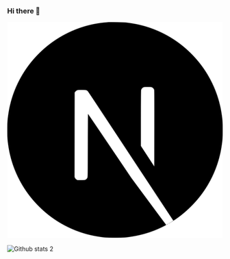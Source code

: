 ### Hi there 👋

<img src="next-js.svg" width="auto">






![Github stats 2](https://github-readme-stats.vercel.app/api?username=clophy&show_icons=true&theme=radical)
